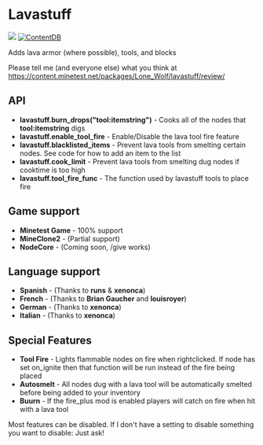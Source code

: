 # Lavastuff

[![](https://github.com/minetest-mods/lavastuff/workflows/Check%20&%20Release/badge.svg)](https://github.com/minetest-mods/lavastuff/actions)
[![ContentDB](https://content.minetest.net/packages/Lone_Wolf/lavastuff/shields/downloads/)](https://content.minetest.net/packages/Lone_Wolf/lavastuff/)

Adds lava armor (where possible), tools, and blocks

Please tell me (and everyone else) what you think at https://content.minetest.net/packages/Lone_Wolf/lavastuff/review/

## **API**

* **lavastuff.burn_drops("tool:itemstring")** - Cooks all of the nodes that **tool:itemstring** digs
* **lavastuff.enable_tool_fire** - Enable/Disable the lava tool fire feature
* **lavastuff.blacklisted_items** - Prevent lava tools from smelting certain nodes. See code for how to add an item to the list
* **lavastuff.cook_limit** - Prevent lava tools from smelting dug nodes if cooktime is too high
* **lavastuff.tool_fire_func** - The function used by lavastuff tools to place fire

## **Game support**
* **Minetest Game** - 100% support
* **MineClone2** - (Partial support)
* **NodeCore** - (Coming soon, /give works)

## **Language support**

* **Spanish** - (Thanks to **runs** & **xenonca**)
* **French** - (Thanks to **Brian Gaucher** and **louisroyer**)
* **German** - (Thanks to **xenonca**)
* **Italian** - (Thanks to **xenonca**)

## **Special Features**

* **Tool Fire** - Lights flammable nodes on fire when rightclicked. If node has set on_ignite then that function will be run instead of the fire being placed
* **Autosmelt** - All nodes dug with a lava tool will be automatically smelted before being added to your inventory
* **Buurn** - If the fire_plus mod is enabled players will catch on fire when hit with a lava tool

Most features can be disabled. If I don't have a setting to disable something you want to disable: Just ask!
